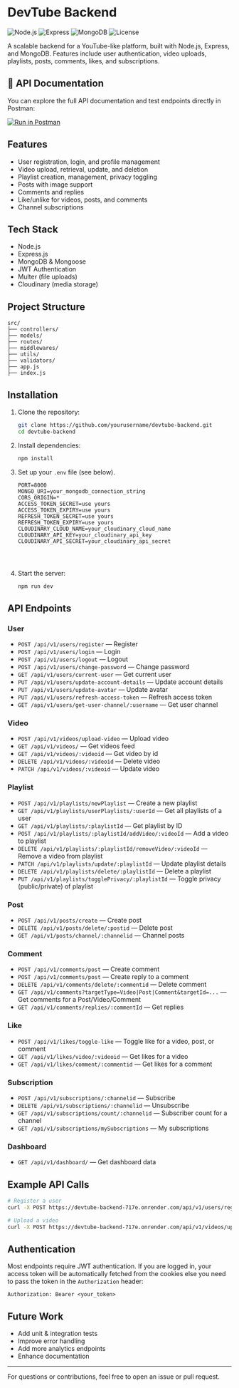 # DevTube Backend
![Node.js](https://img.shields.io/badge/Node.js-18.x-green) 
![Express](https://img.shields.io/badge/Express.js-Backend-blue) 
![MongoDB](https://img.shields.io/badge/MongoDB-Database-green) 
![License](https://img.shields.io/badge/License-MIT-yellow)

A scalable backend for a YouTube-like platform, built with Node.js, Express, and MongoDB. Features include user authentication, video uploads, playlists, posts, comments, likes, and subscriptions.

## 🚀 API Documentation
You can explore the full API documentation and test endpoints directly in Postman:

[![Run in Postman](https://run.pstmn.io/button.svg)](https://documenter.getpostman.com/view/15270926/2sB3BHm9VV)

## Features
- User registration, login, and profile management
- Video upload, retrieval, update, and deletion
- Playlist creation, management, privacy toggling
- Posts with image support
- Comments and replies
- Like/unlike for videos, posts, and comments
- Channel subscriptions

## Tech Stack
- Node.js
- Express.js
- MongoDB & Mongoose
- JWT Authentication
- Multer (file uploads)
- Cloudinary (media storage)

## Project Structure
```
src/
├── controllers/
├── models/
├── routes/
├── middlewares/
├── utils/
├── validators/
├── app.js
├── index.js
```

## Installation
1. Clone the repository:
   ```bash 
   git clone https://github.com/yourusername/devtube-backend.git
   cd devtube-backend
   ```
2. Install dependencies:
   ```bash 
   npm install
   ```
3. Set up your `.env` file (see below).
   ```
   PORT=8000
   MONGO_URI=your_mongodb_connection_string
   CORS_ORIGIN=*
   ACCESS_TOKEN_SECRET=use yours
   ACCESS_TOKEN_EXPIRY=use yours
   REFRESH_TOKEN_SECRET=use yours
   REFRESH_TOKEN_EXPIRY=use yours
   CLOUDINARY_CLOUD_NAME=your_cloudinary_cloud_name
   CLOUDINARY_API_KEY=your_cloudinary_api_key
   CLOUDINARY_API_SECRET=your_cloudinary_api_secret
   
 
   

4. Start the server:
   ```bash
   npm run dev
   ```


## API Endpoints
### User
- `POST /api/v1/users/register` — Register
- `POST /api/v1/users/login` — Login
- `POST /api/v1/users/logout` — Logout
- `POST /api/v1/users/change-password` — Change password
- `GET /api/v1/users/current-user` — Get current user
- `PUT /api/v1/users/update-account-details` — Update account details
- `PUT /api/v1/users/update-avatar` — Update avatar
- `PUT /api/v1/users/refresh-access-token` — Refresh access token
- `GET /api/v1/users/get-user-channel/:username` — Get user channel


### Video
- `POST /api/v1/videos/upload-video` — Upload video
- `GET /api/v1/videos/` — Get videos feed
- `GET /api/v1/videos/:videoid` — Get video by id
- `DELETE /api/v1/videos/:videoid` — Delete video
- `PATCH /api/v1/videos/:videoid` — Update video

### Playlist
- `POST /api/v1/playlists/newPlaylist` — Create a new playlist
- `GET /api/v1/playlists/userPlaylists/:userId` — Get all playlists of a user
- `GET /api/v1/playlists/:playlistId` — Get playlist by ID
- `POST /api/v1/playlists/:playlistId/addVideo/:videoId` — Add a video to playlist
- `DELETE /api/v1/playlists/:playlistId/removeVideo/:videoId` — Remove a video from playlist
- `PATCH /api/v1/playlists/update/:playlistId` — Update playlist details
- `DELETE /api/v1/playlists/delete/:playlistId` — Delete a playlist
- `PUT /api/v1/playlists/togglePrivacy/:playlistId` — Toggle privacy (public/private) of playlist

### Post
- `POST /api/v1/posts/create` — Create post
- `DELETE /api/v1/posts/delete/:postid` — Delete post
- `GET /api/v1/posts/channel/:channelid` — Channel posts

### Comment
- `POST /api/v1/comments/post` — Create comment
- `POST /api/v1/comments/post` — Create reply to a comment
- `DELETE /api/v1/comments/delete/:commentid` — Delete comment
- `GET /api/v1/comments?targetType=Video|Post|Comment&targetId=...` — Get comments for a Post/Video/Comment
- `GET /api/v1/comments/replies/:commentId` — Get replies

### Like
- `POST /api/v1/likes/toggle-like` — Toggle like for a video, post, or comment
- `GET /api/v1/likes/video/:videoid` — Get likes for a video
- `GET /api/v1/likes/comment/:commentid` — Get likes for a comment 

### Subscription
- `POST /api/v1/subscriptions/:channelid` — Subscribe
- `DELETE /api/v1/subscriptions/:channelid` — Unsubscribe
- `GET /api/v1/subscriptions/count/:channelid` — Subscriber count for a channel 
- `GET /api/v1/subscriptions/mySubscriptions` — My subscriptions

### Dashboard
- `GET /api/v1/dashboard/` — Get dashboard data


## Example API Calls
```bash
# Register a user
curl -X POST https://devtube-backend-717e.onrender.com/api/v1/users/register -F "fullname=John Doe" -F "username=johndoe" -F "email=john@example.com" -F "password=yourpassword" -F "avatar=@/path/to/avatar.jpg"

# Upload a video
curl -X POST https://devtube-backend-717e.onrender.com/api/v1/videos/upload-video -H "Authorization: Bearer <token>" -F "title=My Video" -F "videoFile=@/path/to/video.mp4"

```

## Authentication
Most endpoints require JWT authentication. If you are logged in, your access token will be automatically fetched from the cookies else you need to pass the token in the `Authorization` header:
```
Authorization: Bearer <your_token>
```

## Future Work
- Add unit & integration tests
- Improve error handling
- Add more analytics endpoints
- Enhance documentation

---

For questions or contributions, feel free to open an issue or pull request.
